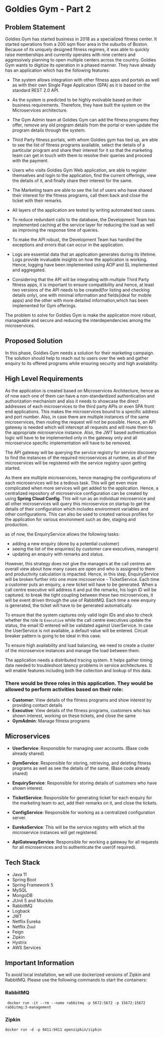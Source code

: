 # Goldies Gym - Part 2 

## Problem Statement

Goldies Gym has started business in 2018 as a specialized fitness center. It started operations from a 200 sqm floor area in the suburbs of Boston. Because of its uniquely designed fitness regimes, it was able to quickly raise memberships and currently operates with nine centers and aggressively planning to open multiple centers across the country.
Goldies Gym wants to digitize its operation in a phased manner. They have already has an application which has the following features: 

- The system allows integration with other fitness apps and portals as well as with their own Single Page Application (SPA) as it is based on the standard REST 2.0 API. 

- As the system is predicted to be highly evolvable based on their business requirements. Therefore, they have built the system on the Microservices architecture.

- The Gym Admin team at Goldies Gym can add the fitness programs they offer, remove any old program details from the portal or even update the program details through the system.

- Third Party fitness portals, with whom Goldies gym has tied up, are able to see the list of fitness programs available, select the details of a particular program and share their interest for it so that the marketing team can get in touch with them to resolve their queries and proceed with the payment.

- Users who visits Goldies Gym Web application, are able to register themselves and login to the application, find the current offerings, view the details of it, and finally share their interest for the same.  

- The Marketing team are able to see the list of users who have shared their interest for the fitness programs, call them back and close the ticket with their remarks.

- All layers of the application are tested by writing automated test cases.

- To reduce redundant calls to the database, the Development Team has implemented caching at the service layer for reducing the load as well as improving the response time of queries.

- To make the API robust, the Development Team has handled the exceptions and errors that can occur in the application.

- Logs are essential data that an application generates during its lifetime. Logs provide invaluable insights on how the application is working. Hence, logging have been implemented using AOP and SL implemented and aggregated.

- Considering that the API will be integrating with multiple Third Party fitness apps, it is important to ensure compatibility and hence, at least two versions of the API needs to be created(for listing and checking details only), one with minimal information and fields(ideal for mobile apps) and the other with more detailed information,which has been implemented for Gym offerings.

The problem to solve for Goldies Gym is make the application more robust, manageable and secure and reducing the interdependencies among the microservices.


## Proposed Solution
In this phase, Goldies Gym needs a solution for their marketing campaign. 
The solution should help to reach out to users over the web and gather enquiry to its offered programs while ensuring security and high availability. 


## High Level Requirements

As the application is created based on Microservices Architecture, hence as of now each one of them can have a non-standardized authentication and authorization mechanism and also it needs to showcase the direct addresses of each microservices to the third party APIs or even SPA front end applications. This makes the microservices bound to a specific address and port number. Also, in case there are multiple instances of the same microservices, then routing the request will not be possible. Hence, an API gateway is needed which will intercept all requests and will route them to the appropriate microservice instance. Also, the JWT based authentication logic will have to be implemented only in the gateway only and all microservice specific implementation will have to be removed. 

The API gateway will be querying the service registry for service discovery to find the instances of the required microservices at runtime, as all of the microservices will be registered with the service registry upon getting started.

As there are multiple microservices, hence managing the configurations of each microservices will be a tedious task. This will get even more complicated when more services will get added to the application. Hence, a centralized repository of microservice configuration can be created by using **Spring Cloud Config**. This will run as an individual microservice and all other microservices will query this microservice on startup to get the details of their configuration which includes environment variables and other configurations. This can also be used to created various profiles for the application for various environment such as dev, staging and production. 

as of now, the EnquiryService allows the following tasks:

- adding a new enquiry (done by a potential customer)
- seeing the list of the enquiries( by customer care executives, managers)
- updating an enquiry with remarks and status.

However, this strategy does not give the managers at the call centres an overall view about how many cases are open and who is assigned to them and productivity calculation is impacted. Hence, in this step, EnquiryService will be broken further into one more microservice - TicketService. Each time a customer puts an enquiry, a new ticket will have to be generated. When a call centre executive will address it and put the remarks, his login ID will be captured. to break the tight coupling between these two microservices, it will be event driven through the use of RabbitMQ. Each time a new enquiry is generated, the ticket will have to be generated automatically. 

To ensure that the system captures only valid login IDs and also to check whether the role is `Executive` while the call centre executives update the status, the email ID entered will be validated against UserService. In case the UserService is not available, a default value will be entered. Circuit breaker pattern is going to be ideal in this case.

To ensure high availability and load balancing, we need to create a cluster of the microservice instances and manage the load between them.

The application needs a distributed tracing system. It helps gather timing data needed to troubleshoot latency problems in service architectures. It will enable features including both the collection and lookup of this data.


### There would be three roles in this application. They would be allowed to perform activities based on their role: 
  - **Customer**: View details of the fitness programs and show interest by providing contact details
  - **Executive**: View details of the fitness programs, customers who has shown interest, working on these tickets, and close the same
  - **GymAdmin**: Manage fitness programs

## Microservices

- **UserService**: Responsible for managing user accounts. (Base code already shared)
- **GymService**: Responsible for storing, retrieving, and deleting fitness programs as well as see the details of the same. (Base code already shared)
- **EnquiryService**: Responsible for storing details of customers who have shown interest.

- **TicketService**: Responsible for generating ticket for each enquiry for the marketing team to act, add their remarks on it, and close the tickets.

- **ConfigService**: Responsible for working as a centralized configuration server.

- **EurekaService**: This will be the service registry with which all the microservice instances will get registered.

- **ApiGatewayService**: Responsible for working a gateway for all requests for all microservices and to authenticate the user(if required).


## Tech Stack

- Java 11
- Spring Boot 
- Spring Framework 5
- MySQL
- MongoDB
- JUnit 5 and Mockito
- RabbitMQ
- Logback
- JWT
- Netflix Eureka
- Netflix Zuul
- Feign
- Zipkin
- Hystrix
- AWS Services



## Important Information

To avoid local installation, we will use dockerized versions of Zipkin and RabbitMQ. Please use the following commands to start the containers:

### RabbitMQ

``` docker run -it --rm --name rabbitmq -p 5672:5672 -p 15672:15672 rabbitmq:3-management```


### Zipkin

``` docker run -d -p 9411:9411 openzipkin/zipkin ```